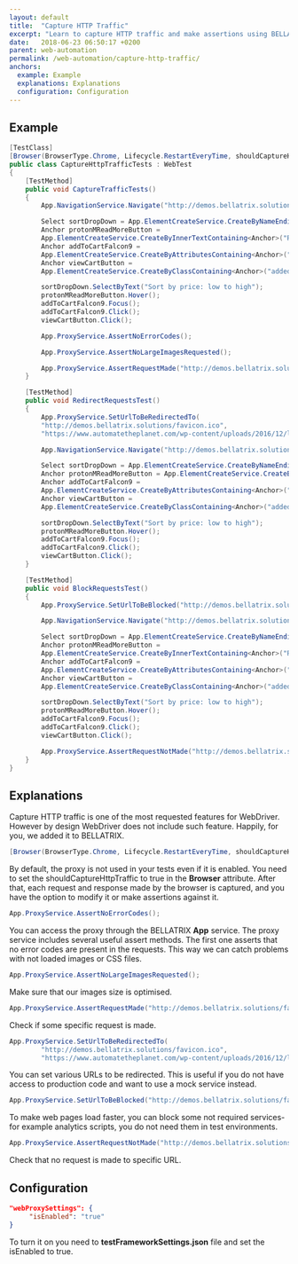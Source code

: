 ```yaml
---
layout: default
title:  "Capture HTTP Traffic"
excerpt: "Learn to capture HTTP traffic and make assertions using BELLATRIX."
date:   2018-06-23 06:50:17 +0200
parent: web-automation
permalink: /web-automation/capture-http-traffic/
anchors:
  example: Example
  explanations: Explanations
  configuration: Configuration
---
```

Example
-------
```csharp
[TestClass]
[Browser(BrowserType.Chrome, Lifecycle.RestartEveryTime, shouldCaptureHttpTraffic: true)]
public class CaptureHttpTrafficTests : WebTest
{
    [TestMethod]
    public void CaptureTrafficTests()
    {
        App.NavigationService.Navigate("http://demos.bellatrix.solutions/");

        Select sortDropDown = App.ElementCreateService.CreateByNameEndingWith<Select>("orderby");
        Anchor protonMReadMoreButton = 
		App.ElementCreateService.CreateByInnerTextContaining<Anchor>("Read more");
        Anchor addToCartFalcon9 = 
        App.ElementCreateService.CreateByAttributesContaining<Anchor>("data-product_id", "28").ToBeClickable();
        Anchor viewCartButton = 
		App.ElementCreateService.CreateByClassContaining<Anchor>("added_to_cart wc-forward").ToBeClickable();

        sortDropDown.SelectByText("Sort by price: low to high");
        protonMReadMoreButton.Hover();
        addToCartFalcon9.Focus();
        addToCartFalcon9.Click();
        viewCartButton.Click();

        App.ProxyService.AssertNoErrorCodes();

        App.ProxyService.AssertNoLargeImagesRequested();

        App.ProxyService.AssertRequestMade("http://demos.bellatrix.solutions/favicon.ico");
    }

    [TestMethod]
    public void RedirectRequestsTest()
    {
        App.ProxyService.SetUrlToBeRedirectedTo(
		"http://demos.bellatrix.solutions/favicon.ico", 
		"https://www.automatetheplanet.com/wp-content/uploads/2016/12/logo.svg");

        App.NavigationService.Navigate("http://demos.bellatrix.solutions/");

        Select sortDropDown = App.ElementCreateService.CreateByNameEndingWith<Select>("orderby");
        Anchor protonMReadMoreButton = App.ElementCreateService.CreateByInnerTextContaining<Anchor>("Read more");
        Anchor addToCartFalcon9 = 
		App.ElementCreateService.CreateByAttributesContaining<Anchor>("data-product_id", "28").ToBeClickable();
        Anchor viewCartButton = 
		App.ElementCreateService.CreateByClassContaining<Anchor>("added_to_cart wc-forward").ToBeClickable();

        sortDropDown.SelectByText("Sort by price: low to high");
        protonMReadMoreButton.Hover();
        addToCartFalcon9.Focus();
        addToCartFalcon9.Click();
        viewCartButton.Click();
    }

    [TestMethod]
    public void BlockRequestsTest()
    {
        App.ProxyService.SetUrlToBeBlocked("http://demos.bellatrix.solutions/favicon.ico");

        App.NavigationService.Navigate("http://demos.bellatrix.solutions/");

        Select sortDropDown = App.ElementCreateService.CreateByNameEndingWith<Select>("orderby");
        Anchor protonMReadMoreButton = 
		App.ElementCreateService.CreateByInnerTextContaining<Anchor>("Read more");
        Anchor addToCartFalcon9 = 
		App.ElementCreateService.CreateByAttributesContaining<Anchor>("data-product_id", "28").ToBeClickable();
        Anchor viewCartButton = 
		App.ElementCreateService.CreateByClassContaining<Anchor>("added_to_cart wc-forward").ToBeClickable();

        sortDropDown.SelectByText("Sort by price: low to high");
        protonMReadMoreButton.Hover();
        addToCartFalcon9.Focus();
        addToCartFalcon9.Click();
        viewCartButton.Click();

        App.ProxyService.AssertRequestNotMade("http://demos.bellatrix.solutions/welcome");
    }
}
```

Explanations
------------
Capture HTTP traffic is one of the most requested features for WebDriver. However by design WebDriver does not include such feature. Happily, for you, we added it to BELLATRIX.
```csharp
[Browser(BrowserType.Chrome, Lifecycle.RestartEveryTime, shouldCaptureHttpTraffic: true)]
```
By default, the proxy is not used in your tests even if it is enabled. You need to set the shouldCaptureHttpTraffic to true in the **Browser** attribute. After that, each request and response made by the browser is captured, and you have the option to modify it or make assertions against it.
```csharp
App.ProxyService.AssertNoErrorCodes();
```
You can access the proxy through the BELLATRIX **App** service. The proxy service includes several useful assert methods. The first one asserts that no error codes are present in the requests. This way we can catch problems with not loaded images or CSS files.
```csharp
App.ProxyService.AssertNoLargeImagesRequested();
```
Make sure that our images size is optimised.
```csharp
App.ProxyService.AssertRequestMade("http://demos.bellatrix.solutions/favicon.ico");
```
Check if some specific request is made.
```csharp
App.ProxyService.SetUrlToBeRedirectedTo(
		"http://demos.bellatrix.solutions/favicon.ico", 
		"https://www.automatetheplanet.com/wp-content/uploads/2016/12/logo.svg");
```
You can set various URLs to be redirected. This is useful if you do not have access to production code and want to use a mock service instead.
```csharp
App.ProxyService.SetUrlToBeBlocked("http://demos.bellatrix.solutions/favicon.ico");
```
To make web pages load faster, you can block some not required services- for example analytics scripts, you do not need them in test environments.
```csharp
App.ProxyService.AssertRequestNotMade("http://demos.bellatrix.solutions/welcome");
```
Check that no request is made to specific URL.

Configuration
-------------
```json
"webProxySettings": {
     "isEnabled": "true"
}
```
To turn it on you need to **testFrameworkSettings.json** file and set the isEnabled to true.